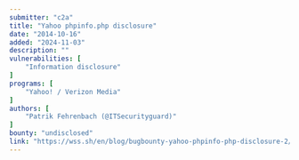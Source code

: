 ```yaml
---
submitter: "c2a"
title: "Yahoo phpinfo.php disclosure"
date: "2014-10-16"
added: "2024-11-03"
description: ""
vulnerabilities: [
    "Information disclosure"
]
programs: [
    "Yahoo! / Verizon Media"
]
authors: [
    "Patrik Fehrenbach (@ITSecurityguard)"
]
bounty: "undisclosed"
link: "https://wss.sh/en/blog/bugbounty-yahoo-phpinfo-php-disclosure-2/"
---
```





